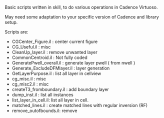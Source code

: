 Basic scripts written in skill, to do various operations in Cadence Virtuoso.

May need some adaptation to your specific version of Cadence and library setup.

Scripts are:
* CGCenter_Figure.il : center current figure
* CG_Useful.il : misc
* CleanUp_layer.il : remove unwanted layer
* CommonCentroid.il : Not fully coded
* GeneratePwell_overall.il : generate layer pwell ( from nwell )
* Generate_ExcludeDFMlayer.il : layer generation
* GetLayerPurpose.il : list all layer in cellview
* cg_misc.il : misc
* cg_misc2.il : misc
* createT3_fromboundary.il : add boundary layer
* dump_inst.il : list all instances
* list_layer_in_cell.il: list all layer in cell.
* matched_lines.il : create matched lines with regular inversion (RF)
* remove_outofbounds.il: remove 
